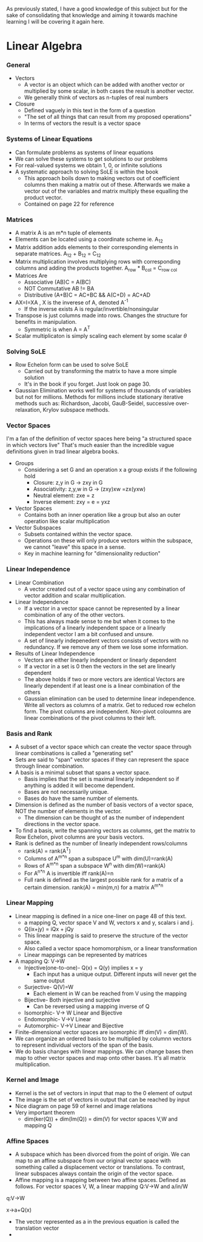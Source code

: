 As previously stated, I have a good knowledge of this subject but for the sake of 
consolidating that knowledge and aiming it towards machine learning I will be 
covering it again here.

# Linear Algebra

### General
* Vectors
  * A vector is an object which can be added with another vector or multiplied by some scalar,
    in both cases the result is another vector.
  * We generally think of vectors as n-tuples of real numbers
* Closure 
  * Defined vaguely in this text in the form of a question
  * "The set of all things that can result from my proposed operations"
  * In terms of vectors the result is a vector space

### Systems of Linear Equations
* Can formulate problems as systems of linear equations
* We can solve these systems to get solutions to our problems
* For real-valued systems we obtain 1, 0, or infinite solutions
* A systematic approach to solving SoLE is within the book
  * This approach boils down to making vectors out of coefficient columns
    then making a matrix out of these. Afterwards we make a vector out of 
    the variables and matrix multiply these equalling the product vector.
  * Contained on page 22 for reference
  
### Matrices
* A matrix A is an m*n tuple of elements
* Elements can be located using a coordinate scheme ie. A<sub>12</sub>
* Matrix addition adds elements to their corresponding elements in separate
matrices. A<sub>12</sub> + B<sub>12</sub> = C<sub>12</sub>
* Matrix multiplication involves multiplying rows with corresponding columns
and adding the products together. A<sub>row</sub> * B<sub>col</sub> = C<sub>row col</sub>
* Matrices Are
  * Associative (AB)C = A(BC)
  * NOT Commutative AB != BA
  * Distributive (A+B)C = AC+BC && A(C+D) = AC+AD
* AX=I=XA , X is the inverese of A, denoted A<sup>-1</sup>
  * If the inverse exists A is regular/invertible/nonsingular
* Transpose is just columns made into rows. Changes the structure for benefits
in manipulation.
  * Symmetric is when A = A<sup>T</sup>
* Scalar multiplicaton is simply scaling each element by some scalar $\theta$

### Solving SoLE
* Row Echelon form can be used to solve SoLE
  * Carried out by transforming the matrix to have a more simple solution
  * It's in the book if you forget. Just look on page 30.
* Gaussian Elimination works well for systems of thousands of variables but not
for millions. Methods for millions include stationary iterative methods such as: Richardson, Jacobi, GauB-Seidel, successive over-relaxation, Krylov subspace methods.

### Vector Spaces
I'm a fan of the definition of vector spaces here being "a structured space in which 
vectors live" That's much easier than the incredible vague definitions given in trad
linear algebra books.
* Groups
  * Considering a set G and an operation x a group exists if the following hold
    * Closure: z,y in G -> zxy in G
    * Associativity: z,y,w in G -> (zxy)xw =zx(yxw)
    * Neutral element: zxe = z
    * Inverse element: zxy = e = yxz
* Vector Spaces
  * Contains both an inner operation like a group but also an outer operation
  like scalar multiplication
* Vector Subspaces
  * Subsets contained within the vector space. 
  * Operations on these will only produce vectors within the subspace, we cannot "leave"
  this space in a sense.
  * Key in machine learning for "dimensionality reduction"
  
### Linear Independence
* Linear Combination
  * A vector created out of a vector space using any combination of 
    vector addition and scalar multiplication.
* Linear Independence
  * If a vector in a vector space cannot be represented by a linear combination of 
  any of the other vectors.
  * This has always made sense to me but when it comes to the implications of a linearly independent space or a linearly independent vector I am a bit confused and unsure.
  * A set of linearly indepenedent vectors consists of vectors with no redundancy. If we remove any of them we lose some information. 
* Results of Linear Independence
  * Vectors are either linearly independent or linearly dependent
  * If a vector in a set is 0 then the vectors in the set are linearly dependent
  * The above holds if two or more vectors are identical
  Vectors are linearly dependent if at least one is a linear combination of the others
  * Gaussian elimination can be used to determine linear independence. Write all vectors as columns of a matrix. Get to reduced row echelon form. The pivot columns are independent. Non-pivot coloumns are linear combinations of the pivot columns to their left.
  
### Basis and Rank 
* A subset of a vector space which can create the vector space through linear combinations is called a "generating set"
* Sets are said to "span" vector spaces if they can represent the space through linear combination.
* A basis is a minimal subset that spans a vector space.
  * Basis implies that the set is maximal linearly independent so if anything is added it will become dependent.
  * Bases are not necessarily unique.
  * Bases do have the same number of elements.
* Dimension is defined as the number of basis vectors of a vector space, NOT the number of elements in the vector.
  * The dimension can be thought of as the number of independent directions in the vector space.
* To find a basis, write the spanning vectors as columns, get the matrix to Row Echelon, pivot columns are your basis vectors.
* Rank is defined as the number of linearly independent rows/columns
  * rank(A) = rank(A<sup>T</sup>)
  * Columns of A<sup>m*n</sup> span a subspace U<sup>m</sup> with dim(U)=rank(A)
  * Rows of A<sup>m*n</sup> span a subspace W<sup>n</sup> with dim(W)=rank(A)
  * For A<sup>n*n</sup> A is invertible iff rank(A)=n
  * Full rank is defined as the largest possible rank for a matrix of a certain dimension. rank(A) = min(m,n) for a matrix A<sup>m*n</sup>
 
### Linear Mapping
* Linear mapping is defined in a nice one-liner on page 48 of this text.
  * a mapping Q, vector space V and W, vectors x and y, scalars i and j.
  * Q(ix+jy) = iQx + jQy
  * This linear mapping is said to preserve the structure of the vector space. 
  * Also called a vector space homomorphism, or a linear transformation
  * Linear mappings can be represented by matrices
* A mapping Q: V->W
  * Injective(one-to-one)- Q(x) = Q(y) implies x = y
    * Each input has a unique output. Different inputs will never get the same output
  * Surjective- Q(V)=W
    * Each element in W can be reached from V using the mapping
  * Bijective- Both injective and surjective
    * Can be reversed using a mapping inverse of Q
  * Isomorphic- V-> W Linear and Bijective
  * Endomorphic- V->V Linear
  * Automorphic- V->V Linear and Bijective
* Finite-dimensional vector spaces are isomorphic iff dim(V) = dim(W).
* We can organize an ordered basis to be multiplied by columnn vectors to represent individual vectors of the span of the basis.
* We do basis changes with linear mappings. We can change bases then map to other vector spaces and map onto other bases. It's all matrix multiplication.

### Kernel and Image
* Kernel is the set of vectors in input that map to the 0 element of output
* The image is the set of vectors in output that can be reached by input
* Nice diagram on page 59 of kernel and image relations
* Very important theorem
  * dim(ker(Q)) + dim(Im(Q)) = dim(V) for vector spaces V,W and mapping Q

### Affine Spaces
* A subspace which has been divorced from the point of origin. We can map to an affine subspace from our original vector space with something called a displacement vector or translations. To contrast, linear subspaces always contain the origin of the vector space.
* Affine mapping is a mapping between two affine spaces. Defined as follows. For vector spaces V, W, a linear mapping Q:V->W and a/in/W

q:V->W

x->a+Q(x)
* The vector represented as a in the previous equation is called the translation vector
* 
